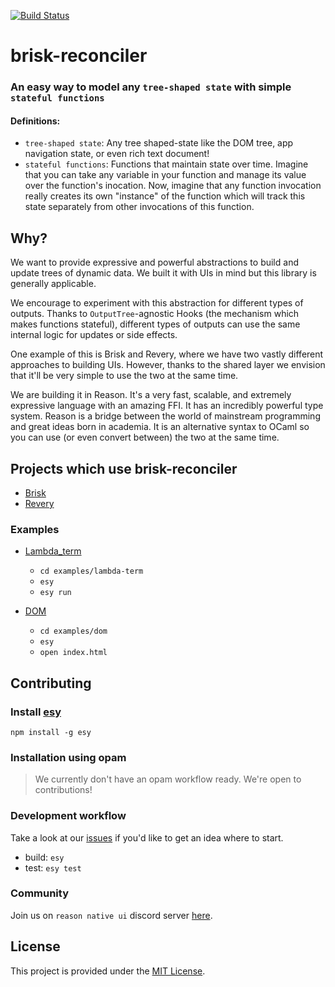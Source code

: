 [![Build Status](https://dev.azure.com/briskml/brisk-reconciler/_apis/build/status/briskml.brisk-reconciler?branchName=master)](https://dev.azure.com/briskml/brisk-reconciler/_build/latest?definitionId=2&branchName=master)

# brisk-reconciler

### An easy way to model any `tree-shaped state` with simple `stateful functions`

#### Definitions:
- `tree-shaped state`: Any tree shaped-state like the DOM tree, app navigation state, or even rich text document!
- `stateful functions`: Functions that maintain state over time. Imagine that you can take any variable in your function and manage its value over the function's inocation. Now, imagine that any function invocation really creates its own "instance" of the function which will track this state separately from other invocations of this function.

## Why?

We want to provide expressive and powerful abstractions to build and update trees of dynamic data. We built it with UIs in mind but this library is generally applicable.

We encourage to experiment with this abstraction for different types of outputs. Thanks to `OutputTree`-agnostic Hooks (the mechanism which makes functions stateful), different types of outputs can use the same internal logic for updates or side effects. 

One example of this is Brisk and Revery, where we have two vastly different approaches to building UIs. However, thanks to the shared layer we envision that it'll be very simple to use the two at the same time.

We are building it in Reason. It's a very fast, scalable, and extremely expressive language with an amazing FFI. It has an incredibly powerful type system. Reason is a bridge between the world of mainstream programming and great ideas born in academia. It is an alternative syntax to OCaml so you can use (or even convert between) the two at the same time. 

## Projects which use brisk-reconciler

- [Brisk](https://github.com/briskml/brisk)
- [Revery](https://github.com/revery-ui/revery)

### Examples

- [Lambda_term](examples/lambda-term/Lambda_term.re)
  - `cd examples/lambda-term`
  - `esy`
  - `esy run`

- [DOM](examples/dom/WebReconciler.re)
  - `cd examples/dom`
  - `esy`
  - `open index.html`

## Contributing

### Install [esy](https://esy.sh/)

```
npm install -g esy
```

### Installation using opam

> We currently don't have an opam workflow ready. We're open to contributions!

### Development workflow

Take a look at our [issues](https://github.com/briskml/brisk-reconciler/issues) if you'd like to get an idea where to start. 

- build: `esy`
- test: `esy test`

### Community

Join us on `reason native ui` discord server [here](https://discord.gg/5ANq4EZ).

## License

This project is provided under the [MIT License](LICENSE).
